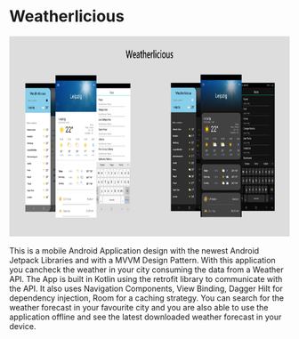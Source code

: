 # Weatherlicious

<img src="https://github.com/agul1no/Weatherlicious/blob/master/Mockup.png" width="800" height="360" />

This is a mobile Android Application design with the newest Android Jetpack Libraries and with a MVVM Design Pattern. With this application you cancheck the weather in your city consuming the data from a Weather API. The App is built in Kotlin using the retrofit library to communicate with the API. It also uses Navigation Components, View Binding, Dagger Hilt for dependency injection, Room for a caching strategy. You can search for the weather forecast in your favourite city and you are also able to use the application offline and see the latest downloaded weather forecast in your device.

